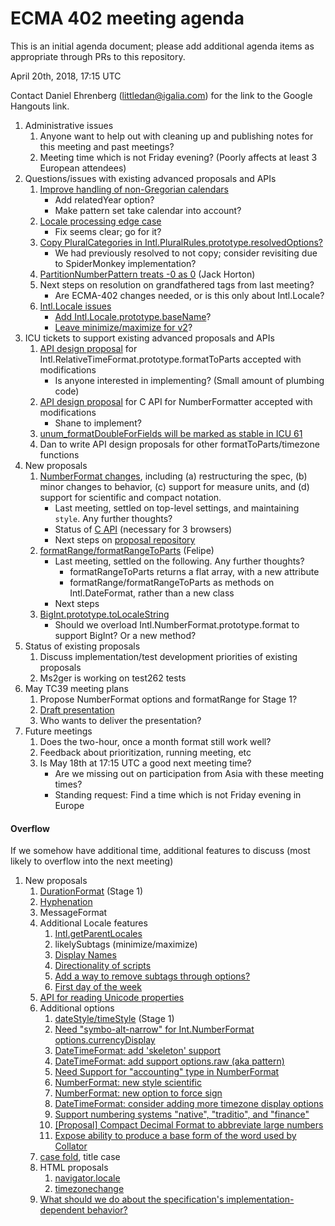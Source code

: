 # ECMA 402 meeting agenda

This is an initial agenda document; please add additional agenda items as appropriate through PRs to this repository.

April 20th, 2018, 17:15 UTC

Contact Daniel Ehrenberg (littledan@igalia.com) for the link to the Google Hangouts link.

1. Administrative issues
    1. Anyone want to help out with cleaning up and publishing notes for this meeting and past meetings?
    1. Meeting time which is not Friday evening? (Poorly affects at least 3 European attendees)
1. Questions/issues with existing advanced proposals and APIs
    1. [Improve handling of non-Gregorian calendars](https://github.com/tc39/ecma402/pull/227)
        - Add relatedYear option?
        - Make pattern set take calendar into account?
    1. [Locale processing edge case](https://github.com/tc39/ecma402/issues/223)
        - Fix seems clear; go for it?
    1. [Copy PluralCategories in Intl.PluralRules.prototype.resolvedOptions?](https://github.com/tc39/ecma402/issues/224)
        - We had previously resolved to not copy; consider revisiting due to SpiderMonkey implementation?
    1. [PartitionNumberPattern treats -0 as 0](https://github.com/tc39/ecma402/issues/219) (Jack Horton)
    1. Next steps on resolution on grandfathered tags from last meeting?
        - Are ECMA-402 changes needed, or is this only about Intl.Locale?
    1. [Intl.Locale issues](https://github.com/tc39/proposal-intl-locale/issues)
        - [Add Intl.Locale.prototype.baseName](https://github.com/tc39/proposal-intl-locale/issues/22)?
        - [Leave minimize/maximize for v2](https://github.com/tc39/proposal-intl-locale/issues/16)?
1. ICU tickets to support existing advanced proposals and APIs
    1. [API design proposal](https://ssl.icu-project.org/trac/ticket/13256) for Intl.RelativeTimeFormat.prototype.formatToParts accepted with modifications
        - Is anyone interested in implementing? (Small amount of plumbing code)
    1. [API design proposal](https://ssl.icu-project.org/trac/ticket/13597) for C API for NumberFormatter accepted with modifications
        - Shane to implement?
    1. [unum_formatDoubleForFields will be marked as stable in ICU 61](https://ssl.icu-project.org/trac/ticket/13557)
    1. Dan to write API design proposals for other formatToParts/timezone functions
1. New proposals
    1. [NumberFormat changes](https://github.com/tc39/ecma402/issues/215), including (a) restructuring the spec, (b) minor changes to behavior, (c) support for measure units, and (d) support for scientific and compact notation.
        - Last meeting, settled on top-level settings, and maintaining `style`. Any further thoughts?
        - Status of [C API](https://ssl.icu-project.org/trac/ticket/13597) (necessary for 3 browsers)
        - Next steps on [proposal repository](https://github.com/sffc/proposal-unified-intl-numberformat)
    1. [formatRange/formatRangeToParts](https://github.com/tc39/ecma402/issues/188) (Felipe)
        - Last meeting, settled on the following. Any further thoughts?
            - formatRangeToParts returns a flat array, with a new attribute
            - formatRange/formatRangeToParts as methods on Intl.DateFormat, rather than a new class
        - Next steps
    1. [BigInt.prototype.toLocaleString](https://github.com/tc39/ecma402/issues/218#issuecomment-370789166)
        - Should we overload Intl.NumberFormat.prototype.format to support BigInt? Or a new method?
1. Status of existing proposals
    1. Discuss implementation/test development priorities of existing proposals
    1. Ms2ger is working on test262 tests
1. May TC39 meeting plans
    1. Propose NumberFormat options and formatRange for Stage 1?
    1. [Draft presentation](https://docs.google.com/presentation/d/1wEkpdxC37t4sk64QThcna8c4753-9Ak1I23LNDmZ9KE/edit#slide=id.p)
    1. Who wants to deliver the presentation?
1. Future meetings
    1. Does the two-hour, once a month format still work well?
    1. Feedback about prioritization, running meeting, etc
    1. Is May 18th at 17:15 UTC a good next meeting time?
        - Are we missing out on participation from Asia with these meeting times?
        - Standing request: Find a time which is not Friday evening in Europe


#### Overflow

If we somehow have additional time, additional features to discuss (most likely to overflow into the next meeting)

1. New proposals
    1. [DurationFormat](https://github.com/tc39/ecma402/issues/47) (Stage 1)
    1. [Hyphenation](https://github.com/tc39/ecma402/issues/93)
    1. MessageFormat
    1. Additional Locale features
        1. [Intl.getParentLocales](https://github.com/tc39/ecma402/issues/87)
        1. likelySubtags (minimize/maximize)
        1. [Display Names](https://github.com/tc39/ecma402/issues/31)
        1. [Directionality of scripts](https://github.com/tc39/ecma402/issues/205)
        1. [Add a way to remove subtags through options?](https://github.com/tc39/proposal-intl-locale/issues/16)
        1. [First day of the week](https://github.com/tc39/ecma402/issues/6)
    1. [API for reading Unicode properties](https://github.com/tc39/ecma402/issues/90)
    1. Additional options
        1. [dateStyle/timeStyle](https://github.com/tc39/proposal-ecma402-datetime-style) (Stage 1)
        1. [Need "symbo-alt-narrow" for Int.NumberFormat options.currencyDisplay](https://github.com/tc39/ecma402/issues/200)
        1. [DateTimeFormat: add 'skeleton' support](https://github.com/tc39/ecma402/issues/189)
        1. [DateTimeFormat: add support options.raw (aka pattern)](https://github.com/tc39/ecma402/issues/190)
        1. [Need Support for "accounting" type in NumberFormat](https://github.com/tc39/ecma402/issues/186)
        1. [NumberFormat: new style scientific](https://github.com/tc39/ecma402/issues/164)
        1. [NumberFormat: new option to force sign](https://github.com/tc39/ecma402/issues/163)
        1. [DateTimeFormat: consider adding more timezone display options](https://github.com/tc39/ecma402/issues/119)
        1. [Support numbering systems "native", "traditio", and "finance"](https://github.com/tc39/ecma402/issues/95)
        1. [[Proposal] Compact Decimal Format to abbreviate large numbers](https://github.com/tc39/ecma402/issues/37)
        1. [Expose ability to produce a base form of the word used by Collator](https://github.com/tc39/ecma402/issues/44)
    1. [case fold](https://github.com/tc39/ecma402/issues/99), title case
    1. HTML proposals
        1. [navigator.locale](https://github.com/whatwg/html/pull/3046)
        1. [timezonechange](https://github.com/whatwg/html/pull/3047)
    1. [What should we do about the specification's implementation-dependent behavior?](https://github.com/tc39/ecma402/issues/113)
